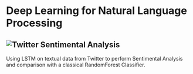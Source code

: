 # Deep Learning for Natural Language Processing 
## ![Twitter](https://img.shields.io/badge/Twitter-%231DA1F2.svg?style=for-the-badge&logo=Twitter&logoColor=white) Sentimental Analysis
Using LSTM on textual data from Twitter to perform Sentimental Analysis and comparison with a classical RandomForest Classifier.
